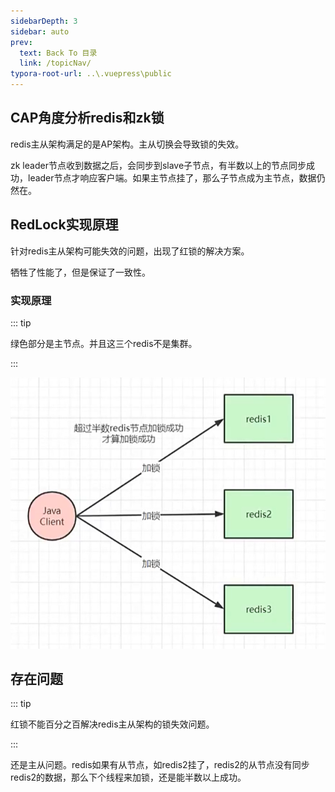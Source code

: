 ```yaml
---
sidebarDepth: 3
sidebar: auto
prev:
  text: Back To 目录
  link: /topicNav/
typora-root-url: ..\.vuepress\public
---
```




## CAP角度分析redis和zk锁

redis主从架构满足的是AP架构。主从切换会导致锁的失效。

zk leader节点收到数据之后，会同步到slave子节点，有半数以上的节点同步成功，leader节点才响应客户端。如果主节点挂了，那么子节点成为主节点，数据仍然在。





## RedLock实现原理

针对redis主从架构可能失效的问题，出现了红锁的解决方案。

牺牲了性能了，但是保证了一致性。

### 实现原理

::: tip

绿色部分是主节点。并且这三个redis不是集群。

:::

![image-20220810150530278](/images/Redis/image-20220810150530278.png)



## 存在问题

::: tip

红锁不能百分之百解决redis主从架构的锁失效问题。

:::

还是主从问题。redis如果有从节点，如redis2挂了，redis2的从节点没有同步redis2的数据，那么下个线程来加锁，还是能半数以上成功。